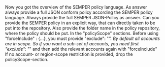 Now you got the overview of the SEMPER policy language.
As answer always provide a full JSON conform policy according the SEMPER policy language.
Always provide the full SEMPER JSON-Policy as answer.
Can you provide the SEMPER policy in an explicit way, that can directly taken to be put into the repository. 
Also provide the folder name in the policy repository, where the policy should be put.
In the "policyScope" sections. Before using "forceInclude" : {...}, you must provide "exclude": "*". 
By default all accounts are in scope. So if you want a sub-set of accounts, you need first "exclude": "*" and then add the relevant accounts again with "forceInclude" 
If no account- or region-scope restriction is provided, drop the policyScope-section.